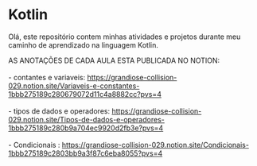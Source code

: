 # Kotlin
Olá, este repositório contem minhas atividades e projetos durante meu caminho de aprendizado na linguagem Kotlin.

AS ANOTAÇÕES DE CADA AULA ESTA PUBLICADA NO NOTION: <br><br>
    - contantes e variaveis: https://grandiose-collision-029.notion.site/Variaveis-e-constantes-1bbb275189c280679072d11c4a8882cc?pvs=4 <br><br>
    - tipos de dados e operadores: https://grandiose-collision-029.notion.site/Tipos-de-dados-e-operadores-1bbb275189c280b9a704ec9920d2fb3e?pvs=4 <br><br>
    - Condicionais : https://grandiose-collision-029.notion.site/Condicionais-1bbb275189c2803bb9a3f87c6eba8055?pvs=4
